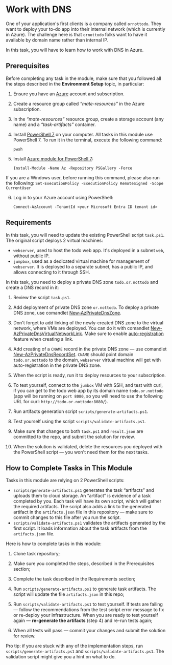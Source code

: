# Work with DNS

One of your application's first clients is a company called `ornottodo`. They want to deploy your to-do app into their internal network (which is currently in Azure). The challenge here is that `ornottodo` folks want to have it available by domain name rather than internal IP. 

In this task, you will have to learn how to work with DNS in Azure.  

## Prerequisites

Before completing any task in the module, make sure that you followed all the steps described in the **Environment Setup** topic, in particular: 

1. Ensure you have an [Azure](https://azure.microsoft.com/en-us/free/) account and subscription.

2. Create a resource group called *“mate-resources”* in the Azure subscription.

3. In the *“mate-resources”* resource group, create a storage account (any name) and a *“task-artifacts”* container.

4. Install [PowerShell 7](https://learn.microsoft.com/en-us/powershell/scripting/install/installing-powershell?view=powershell-7.4) on your computer. All tasks in this module use PowerShell 7. To run it in the terminal, execute the following command: 
    ```
    pwsh
    ```

5. Install [Azure module for PowerShell 7](https://learn.microsoft.com/en-us/powershell/azure/install-azure-powershell?view=azps-11.3.0): 
    ```
    Install-Module -Name Az -Repository PSGallery -Force
    ```
If you are a Windows user, before running this command, please also run the following: 
    ```
    Set-ExecutionPolicy -ExecutionPolicy RemoteSigned -Scope CurrentUser
    ```

6. Log in to your Azure account using PowerShell:
    ```
    Connect-AzAccount -TenantId <your Microsoft Entra ID tenant id>
    ```

## Requirements

In this task, you will need to update the existing PowerShell script `task.ps1`. The original script deploys 2 virtual machines:

- `webserver`, used to host the todo web app. It's deployed in a subnet `web`, without public IP.
- `jumpbox`, used as a dedicated virtual machine for management of `webserver`. It is deployed to a separate subnet, has a public IP, and allows connecting to it through SSH.  

In this task, you need to deploy a private DNS zone `todo.or.nottodo` and create a DNS record in it:

1. Review the script `task.ps1`.  

2. Add deployment of private DNS zone `or.nottodo`. To deploy a private DNS zone, use comandlet [New-AzPrivateDnsZone](https://learn.microsoft.com/en-us/powershell/module/az.privatedns/new-azprivatednszone?view=azps-12.0.0).

3. Don't forget to add linking of the newly-created DNS zone to the virtual network, where VMs are deployed. You can do it with comandlet [New-AzPrivateDnsVirtualNetworkLink](https://learn.microsoft.com/en-us/powershell/module/az.privatedns/new-azprivatednsvirtualnetworklink?view=azps-12.0.0). Make sure to enable [auto-registration](https://learn.microsoft.com/en-us/azure/dns/private-dns-autoregistration) feature when creating a link.

4. Add creating of a `CNAME` record in the private DNS zone — use comandlet [New-AzPrivateDnsRecordSet](https://learn.microsoft.com/en-us/powershell/module/az.privatedns/new-azprivatednsrecordset?view=azps-12.0.0). `CNAME` should point domain `todo.or.nottodo` to the domain, `webserver` virtual machine will get with auto-registration in the private DNS zone.

5. When the script is ready, run it to deploy resources to your subscription.

6. To test yourself, connect to the `jumbox` VM with SSH, and test with curl, if you can get to the todo web app by its domain name `todo.or.nottodo` (app will be running on `port 8080`, so you will need to use the following URL for curl: `http://todo.or.nottodo:8080/`).

7. Run artifacts generation script `scripts/generate-artifacts.ps1`.

8. Test yourself using the script `scripts/validate-artifacts.ps1`.

9. Make sure that changes to both `task.ps1` and `result.json` are committed to the repo, and submit the solution for review.

10. When the solution is validated, delete the resources you deployed with the PowerShell script — you won't need them for the next tasks.


## How to Complete Tasks in This Module

Tasks in this module are relying on 2 PowerShell scripts: 

- `scripts/generate-artifacts.ps1` generates the task “artifacts” and uploads them to cloud storage. An “artifact” is evidence of a task completed by you. Each task will have its own script, which will gather the required artifacts. The script also adds a link to the generated artifact in the `artifacts.json` file in this repository — make sure to commit changes to this file after you run the script. 
- `scripts/validate-artifacts.ps1` validates the artifacts generated by the first script. It loads information about the task artifacts from the `artifacts.json` file.

Here is how to complete tasks in this module:

1. Clone task repository;

2. Make sure you completed the steps, described in the Prerequisites section;

3. Complete the task described in the Requirements section;

4. Run `scripts/generate-artifacts.ps1` to generate task artifacts. The script will update the file `artifacts.json` in this repo;

5. Run `scripts/validate-artifacts.ps1` to test yourself. If tests are failing — follow the recommendations from the test script error message to fix or re-deploy your infrastructure. When you are ready to test yourself again — **re-generate the artifacts** (step 4) and re-run tests again; 

6. When all tests will pass — commit your changes and submit the solution for review. 

Pro tip: if you are stuck with any of the implementation steps, run `scripts/generate-artifacts.ps1` and `scripts/validate-artifacts.ps1`. The validation script might give you a hint on what to do.  

